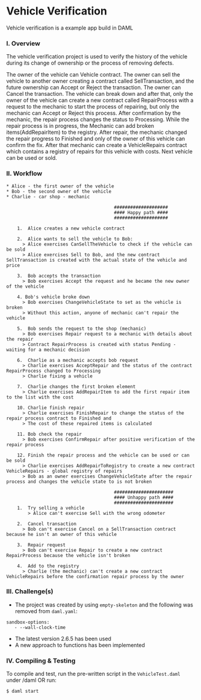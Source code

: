 
# Vehicle Verification

Vehicle verification is a example app build in DAML

### I. Overview 
The vehicle verification project is used to verify the history of the vehicle during its change of ownership or the process of removing defects.

The owner of the vehicle can Vehicle contract.
The owner can sell the vehicle to another owner creating a contract called SellTransaction, and the future ownership can Accept or Reject the transaction. The owner can Cancel the transaction.
The vehicle can break down and after that, only the owner of the vehicle can create a new contract called RepairProcess with a request to the mechanic to start the process of repairing, but only the mechanic can Accept or Reject this process. After confirmation by the mechanic, the repair process changes the status to Processing. While the repair process is in progress, the Mechanic can add broken items(AddRepairItem) to the registry. After repair, the mechanic changed the repair progress to Finished and only of the owner of this vehicle can confirm the fix.
After that mechanic can create a VehicleRepairs contract which contains a registry of repairs for this vehicle with costs. Next vehicle can be used or sold.

### II. Workflow

    * Alice - the first owner of the vehicle
    * Bob - the second owner of the vehicle
    * Charlie - car shop - mechanic

                                            ####################
                                            #### Happy path ####
                                            ####################

        1.  Alice creates a new vehicle contract
        
        2.  Alice wants to sell the vehicle to Bob:
          > Alice exercises CanSellTheVehicle to check if the vehicle can be sold
          > Alice exercises Sell to Bob, and the new contract SellTransaction is created with the actual state of the vehicle and price
        
        3.  Bob accepts the transaction
          > Bob exercises Accept the request and he became the new owner of the vehicle
        
        4. Bob's vehicle broke down
          > Bob exercises ChangeVehicleState to set as the vehicle is broken
          > Without this action, anyone of mechanic can't repair the vehicle

        5.  Bob sends the request to the shop (mechanic)
          > Bob exercises Repair request to a mechanic with details about the repair
          > Contract RepairProcess is created with status Pending - waiting for a mechanic decision
        
        6.  Charlie as a mechanic accepts bob request
          > Charlie exercises AcceptRepair and the status of the contract RepairProcess changed to Processing
          > Charlie fixing a vehicle

        7.  Charlie changes the first broken element
          > Charlie exercises AddRepairItem to add the first repair item to the list with the cost

        10. Charlie finish repair
          > Charlie exercises FinishRepair to change the status of the repair process contract to Finished and 
          > The cost of these repaired items is calculated
        
        11. Bob check the repair
          > Bob exercises ConfirmRepair after positive verification of the repair process

        12. Finish the repair process and the vehicle can be used or can be sold
          > Charlie exercises AddRepairToRegistry to create a new contract VehicleRepairs - global registry of repairs
          > Bob as an owner exercises ChangeVehicleState after the repair process and changes the vehicle state to is not broken

                                            ######################
                                            #### Unhappy path ####
                                            ######################
        1.  Try selling a vehicle
            > Alice can't exercise Sell with the wrong odometer

        2.  Cancel transaction
          > Bob can't exercise Cancel on a SellTransaction contract because he isn't an owner of this vehicle

        3.  Repair request
          > Bob can't exercise Repair to create a new contract RepairProcess because the vehicle isn't broken

        4.  Add to the registry
          > Charlie (the mechanic) can't create a new contract VehicleRepairs before the confirmation repair process by the owner


### III. Challenge(s)
* The project was created by using `empty-skeleton` and the following was removed from `daml.yaml`:

```
sandbox-options:
   - --wall-clock-time
```
* The latest version 2.6.5 has been used
* A new approach to functions has been implemented

### IV. Compiling & Testing
To compile and test, run the pre-written script in the ```VehicleTest.daml ```
under /daml OR run:
```
$ daml start
